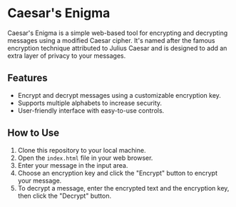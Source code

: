 # Caesar's Enigma

Caesar's Enigma is a simple web-based tool for encrypting and decrypting messages using a modified Caesar cipher. It's named after the famous encryption technique attributed to Julius Caesar and is designed to add an extra layer of privacy to your messages.

## Features

- Encrypt and decrypt messages using a customizable encryption key.
- Supports multiple alphabets to increase security.
- User-friendly interface with easy-to-use controls.

## How to Use

1. Clone this repository to your local machine.
2. Open the `index.html` file in your web browser.
3. Enter your message in the input area.
4. Choose an encryption key and click the "Encrypt" button to encrypt your message.
5. To decrypt a message, enter the encrypted text and the encryption key, then click the "Decrypt" button.
